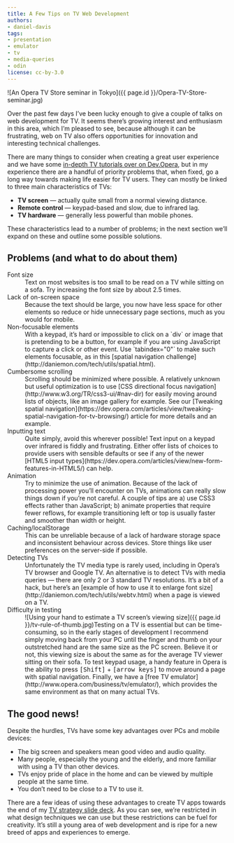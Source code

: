 ```yaml
---
title: A Few Tips on TV Web Development
authors:
- daniel-davis
tags:
- presentation
- emulator
- tv
- media-queries
- odin
license: cc-by-3.0
---
```


![An Opera TV Store seminar in Tokyo]({{ page.id }}/Opera-TV-Store-seminar.jpg)

Over the past few days I’ve been lucky enough to give a couple of talks on web development for TV. It seems there’s growing interest and enthusiasm in this area, which I’m pleased to see, because although it can be frustrating, web on TV also offers opportunities for innovation and interesting technical challenges.

There are many things to consider when creating a great user experience and we have some [in-depth TV tutorials over on Dev.Opera](https://dev.opera.com/tv), but in my experience there are a handful of priority problems that, when fixed, go a long way towards making life easier for TV users. They can mostly be linked to three main characteristics of TVs:

* **TV screen** — actually quite small from a normal viewing distance.
* **Remote control** — keypad-based and slow, due to infrared lag.
* **TV hardware** — generally less powerful than mobile phones.

These characteristics lead to a number of problems; in the next section we’ll expand on these and outline some possible solutions.

## Problems (and what to do about them)

<dl>
<dt>Font size</dt><dd>Text on most websites is too small to be read on a TV while sitting on a sofa. Try increasing the font size by about 2.5 times.</dd>
<dt>Lack of on-screen space</dt><dd>Because the text should be large, you now have less space for other elements so reduce or hide unnecessary page sections, much as you would for mobile.</dd>
<dt>Non-focusable elements</dt><dd>With a keypad, it’s hard or impossible to click on a `div` or image that is pretending to be a button, for example if you are using JavaScript to capture a click or other event. Use `tabindex="0"` to make such elements focusable, as in this [spatial navigation challenge](http://daniemon.com/tech/utils/spatial.html).</dd>
<dt>Cumbersome scrolling</dt><dd>Scrolling should be minimized where possible. A relatively unknown but useful optimization is to use [CSS directional focus navigation](http://www.w3.org/TR/css3-ui/#nav-dir) for easily moving around lists of objects, like an image gallery for example. See our [Tweaking spatial navigation](https://dev.opera.com/articles/view/tweaking-spatial-navigation-for-tv-browsing/) article for more details and an example.</dd>
<dt>Inputting text</dt><dd>Quite simply, avoid this wherever possible! Text input on a keypad over infrared is fiddly and frustrating. Either offer lists of choices to provide users with sensible defaults or see if any of the newer [HTML5 input types](https://dev.opera.com/articles/view/new-form-features-in-HTML5/) can help.</dd>
<dt>Animation</dt><dd>Try to minimize the use of animation. Because of the lack of processing power you’ll encounter on TVs, animations can really slow things down if you’re not careful. A couple of tips are a) use CSS3 effects rather than JavaScript; b) animate properties that require fewer reflows, for example transitioning left or top is usually faster and smoother than width or height.</dd>
<dt>Caching/localStorage</dt><dd>This can be unreliable because of a lack of hardware storage space and inconsistent behaviour across devices. Store things like user preferences on the server-side if possible.</dd>
<dt>Detecting TVs</dt><dd>Unfortunately the TV media type is rarely used, including in Opera’s TV browser and Google TV. An alternative is to detect TVs with media queries — there are only 2 or 3 standard TV resolutions. It’s a bit of a hack, but here’s an [example of how to use it to enlarge font size](http://daniemon.com/tech/utils/webtv.html) when a page is viewed on a TV.</dd>
<dt>Difficulty in testing</dt><dd>![Using your hand to estimate a TV screen’s viewing size]({{ page.id }}/tv-rule-of-thumb.jpg)Testing on a TV is essential but can be time-consuming, so in the early stages of development I recommend simply moving back from your PC until the finger and thumb on your outstretched hand are the same size as the PC screen. Believe it or not, this viewing size is about the same as for the average TV viewer sitting on their sofa. To test keypad usage, a handy feature in Opera is the ability to press <kbd>[Shift]</kbd> + <kbd>[arrow keys]</kbd> to move around a page with spatial navigation. Finally, we have a [free TV emulator](http://www.opera.com/business/tv/emulator/), which provides the same environment as that on many actual TVs.</dd>
 </dl>

## The good news!

Despite the hurdles, TVs have some key advantages over PCs and mobile devices:

* The big screen and speakers mean good video and audio quality.
* Many people, especially the young and the elderly, and more familiar with using a TV than other devices.
* TVs enjoy pride of place in the home and can be viewed by multiple people at the same time.
* You don’t need to be close to a TV to use it.

There are a few ideas of using these advantages to create TV apps towards the end of my [TV strategy slide deck](http://daniemon.com/presentations/tv-strategy/). As you can see, we’re restricted in what design techniques we can use but these restrictions can be fuel for creativity. It’s still a young area of web development and is ripe for a new breed of apps and experiences to emerge.
